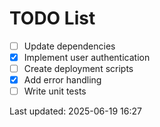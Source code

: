 # TODO List

- [ ] Update dependencies
- [x] Implement user authentication
- [ ] Create deployment scripts
- [x] Add error handling
- [ ] Write unit tests

Last updated: 2025-06-19 16:27
